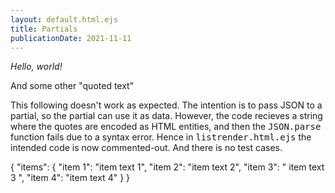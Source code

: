 ```yaml
---
layout: default.html.ejs
title: Partials
publicationDate: 2021-11-11
---
```


<partial file-name='helloworld.html'></partial>

<partial file-name="strong.html.ejs">
<i>Hello, world!</i>

And some other "quoted text"
</partial>


<p>This following doesn't work as expected.  The intention is to pass JSON to a partial, so the partial can use it as data.  However, the code recieves a string where the quotes are encoded as HTML entities, and then the <tt>JSON.parse</tt> function fails due to a syntax error.  Hence in <tt>listrender.html.ejs</tt> the intended code is now commented-out.  And there is no test cases.</p>

<partial file-name='listrender.html.ejs'>
{
    "items": {
        "item 1": "item text 1",
        "item 2": "item text 2",
        "item 3": " item text 3 ",
        "item 4": "item text 4"
    }
}
</partial>

